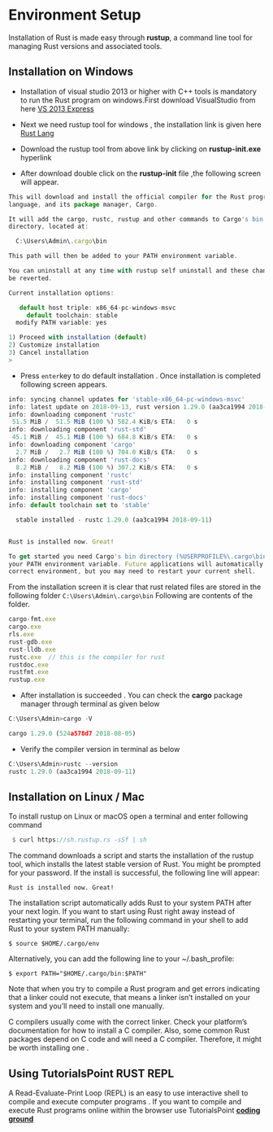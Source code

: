
# Environment Setup

Installation of Rust is made easy through **rustup**, a command line tool for managing Rust versions and associated tools.

## Installation on Windows

- Installation of visual studio 2013 or higher with C++ tools is mandatory to run the Rust program on windows.First download VisualStudio from here [VS 2013 Express](http://download.microsoft.com/download/2/5/5/255DCCB6-F364-4ED8-9758-EF0734CA86B8/vs2013.3_dskexp_ENU.iso )

- Next we need rustup tool for windows , the installation link is given here   [Rust Lang](https://www.rust-lang.org/en-US/install.html)

- Download the rustup tool from above link by clicking on **rustup-init.exe** hyperlink

- After download double click on the **rustup-init**  file ,the following screen will  appear.

```javascript
This will download and install the official compiler for the Rust programming
language, and its package manager, Cargo.

It will add the cargo, rustc, rustup and other commands to Cargo's bin
directory, located at:

  C:\Users\Admin\.cargo\bin

This path will then be added to your PATH environment variable.

You can uninstall at any time with rustup self uninstall and these changes will
be reverted.

Current installation options:

   default host triple: x86_64-pc-windows-msvc
     default toolchain: stable
  modify PATH variable: yes

1) Proceed with installation (default)
2) Customize installation
3) Cancel installation
>

```

- Press `enter`key to do default installation . Once installation is completed following screen appears.

```javascript
info: syncing channel updates for 'stable-x86_64-pc-windows-msvc'
info: latest update on 2018-09-13, rust version 1.29.0 (aa3ca1994 2018-09-11)
info: downloading component 'rustc'
 51.5 MiB /  51.5 MiB (100 %) 582.4 KiB/s ETA:   0 s
info: downloading component 'rust-std'
 45.1 MiB /  45.1 MiB (100 %) 684.8 KiB/s ETA:   0 s
info: downloading component 'cargo'
  2.7 MiB /   2.7 MiB (100 %) 704.0 KiB/s ETA:   0 s
info: downloading component 'rust-docs'
  8.2 MiB /   8.2 MiB (100 %) 307.2 KiB/s ETA:   0 s
info: installing component 'rustc'
info: installing component 'rust-std'
info: installing component 'cargo'
info: installing component 'rust-docs'
info: default toolchain set to 'stable'

  stable installed - rustc 1.29.0 (aa3ca1994 2018-09-11)


Rust is installed now. Great!

To get started you need Cargo's bin directory (%USERPROFILE%\.cargo\bin) in
your PATH environment variable. Future applications will automatically have the
correct environment, but you may need to restart your current shell.


```

From the installation screen it is clear that rust related files are stored in the following folder `C:\Users\Admin\.cargo\bin`
Following are contents of the folder.

```javascript
cargo-fmt.exe
cargo.exe
rls.exe
rust-gdb.exe
rust-lldb.exe
rustc.exe  // this is the compiler for rust
rustdoc.exe
rustfmt.exe
rustup.exe
```

- After installation is succeeded . You can check the **cargo** package manager through terminal as given below

```javascript
C:\Users\Admin>cargo -V

cargo 1.29.0 (524a578d7 2018-08-05)

```

- Verify the compiler version in terminal as below

```javascript
C:\Users\Admin>rustc --version
rustc 1.29.0 (aa3ca1994 2018-09-11)

```

## Installation on Linux / Mac

 To install rustup on Linux or macOS open a terminal and enter following 
 command

 ```rust
  $ curl https://sh.rustup.rs -sSf | sh
 ```
The command downloads a script and starts the installation of the rustup tool, which installs the latest stable version of Rust. You might be prompted for your password. If the install is successful, the following line will appear:

`Rust is installed now. Great!`

The installation script automatically adds Rust to your system PATH after your next login. If you want to start using Rust right away instead of restarting your terminal, run the following command in your shell to add Rust to your system PATH manually:

`$ source $HOME/.cargo/env`

Alternatively, you can add the following line to your ~/.bash_profile:

`$ export PATH="$HOME/.cargo/bin:$PATH"`

Note that when you try to compile a Rust program and get errors indicating that a linker could not execute, that means a linker isn’t installed on your system and you’ll need to install one manually.

C compilers usually come with the correct linker. Check your platform’s documentation for how to install a C compiler. Also, some common Rust packages depend on C code and will need a C compiler. Therefore, it might be worth installing one .

## Using TutorialsPoint RUST REPL

A Read-Evaluate-Print Loop (REPL) is an easy to use interactive shell to compile and execute computer programs . If you want to compile and  execute Rust programs online within the browser use TutorialsPoint [**coding ground** ](https://www.tutorialspoint.com/compile_rust_online.php)

<!--
  External References for this chapter
  
  1. https://www.youtube.com/watch?v=EKJi8BCoynY

  2. https://booyaa.wtf/2017/rust-vscode/index.html

 -->